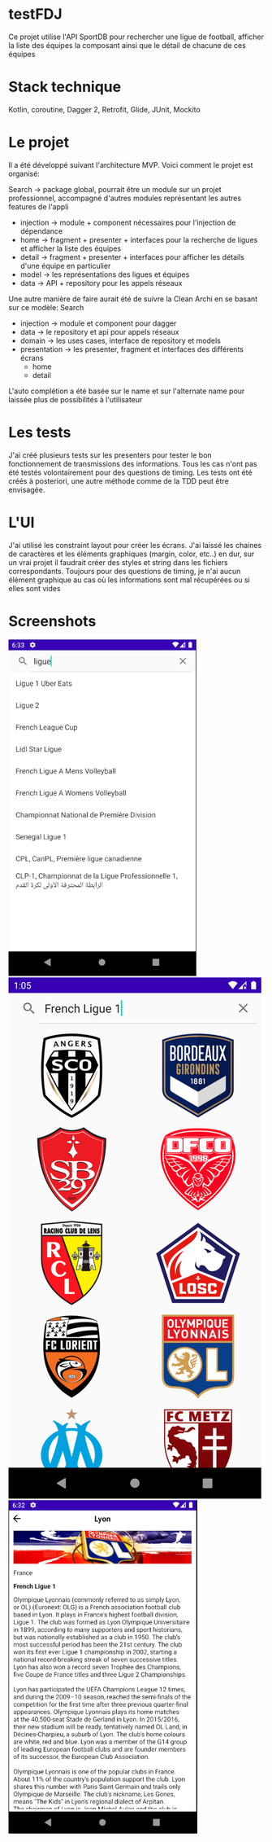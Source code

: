 # testFDJ
Ce projet utilise l'API SportDB pour rechercher une ligue de football, afficher la liste des équipes la composant ainsi que le détail de chacune de ces équipes

# Stack technique
Kotlin, coroutine, Dagger 2, Retrofit, Glide, JUnit, Mockito

# Le projet
Il a été développé suivant l'architecture MVP. Voici comment le projet est organisé:

Search -> package global, pourrait être un module sur un projet professionnel, accompagné d'autres modules représentant les autres features de l'appli
 - injection -> module + component nécessaires pour l'injection de dépendance
 - home -> fragment + presenter + interfaces pour la recherche de ligues et afficher la liste des équipes
 - detail  -> fragment + presenter + interfaces pour afficher les détails d'une équipe en particulier
 - model -> les représentations des ligues et équipes
 - data -> API + repository pour les appels réseaux
 
 Une autre manière de faire aurait été de suivre la Clean Archi en se basant sur ce modèle:
 Search
 - injection -> module et component pour dagger
 - data -> le repository et api pour appels réseaux
 - domain -> les uses cases, interface de repository et models
 - presentation -> les presenter, fragment et interfaces des différents écrans
   - home
   - detail
 
 L'auto complétion a été basée sur le name et sur l'alternate name pour laissée plus de possibilités à l'utilisateur
 
 # Les tests
 J'ai créé plusieurs tests sur les presenters pour tester le bon fonctionnement de transmissions des informations. 
 Tous les cas n'ont pas été testés volontairement pour des questions de timing. Les tests ont été créés à posteriori, une autre méthode comme de la TDD peut être envisagée.
 
 # L'UI
 J'ai utilisé les constraint layout pour créer les écrans. 
 J'ai laissé les chaines de caractères et les éléments graphiques (margin, color, etc..) en dur, sur un vrai projet il faudrait créer des styles et string dans les fichiers correspondants.
 Toujours pour des questions de timing, je n'ai aucun élément graphique au cas où les informations sont mal récupérées ou si elles sont vides
 
 # Screenshots
 ![Alt Text](pictures/auto_completion.PNG)
 ![Alt Text](pictures/teams.png)
 ![Alt Text](pictures/detail.PNG)
